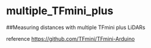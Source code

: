 # multiple_TFmini_plus
##Measuring distances with multiple TFmini plus LiDARs

reference
https://github.com/TFmini/TFmini-Arduino
